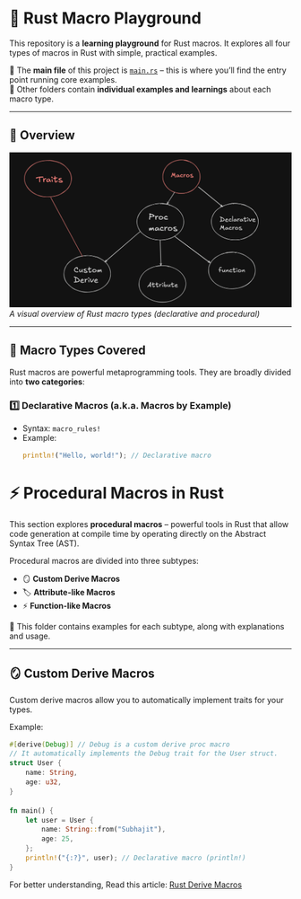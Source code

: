 # 🦀 Rust Macro Playground

This repository is a **learning playground** for Rust macros. It explores all four types of macros in Rust with simple, practical examples.

📂 The **main file** of this project is [`main.rs`](./src/main.rs) – this is where you’ll find the entry point running core examples.  
📁 Other folders contain **individual examples and learnings** about each macro type.

---

## 📸 Overview

![Rust Macros](./macros.png)  
*A visual overview of Rust macro types (declarative and procedural)*

---

## 🚀 Macro Types Covered

Rust macros are powerful metaprogramming tools. They are broadly divided into **two categories**:  

### 1️⃣ Declarative Macros (a.k.a. Macros by Example)
- Syntax: `macro_rules!`
- Example:  
  ```rust
  println!("Hello, world!"); // Declarative macro


# ⚡ Procedural Macros in Rust

This section explores **procedural macros** – powerful tools in Rust that allow code generation at compile time by operating directly on the Abstract Syntax Tree (AST).  

Procedural macros are divided into three subtypes:  

- 🪞 **Custom Derive Macros**
- 🏷️ **Attribute-like Macros**
- ⚡ **Function-like Macros**

📂 This folder contains examples for each subtype, along with explanations and usage.

---

## 🪞 Custom Derive Macros

Custom derive macros allow you to automatically implement traits for your types.  

Example:  
```rust
#[derive(Debug)] // Debug is a custom derive proc macro
// It automatically implements the Debug trait for the User struct.
struct User {
    name: String,
    age: u32,
}

fn main() {
    let user = User {
        name: String::from("Subhajit"),
        age: 25,
    };
    println!("{:?}", user); // Declarative macro (println!)
}
```

For better understanding, Read this article: [Rust Derive Macros](
    https://medium.com/@praptii/traits-and-macros-in-rust-the-complete-beginner-to-advanced-guide-49426e97019f
)